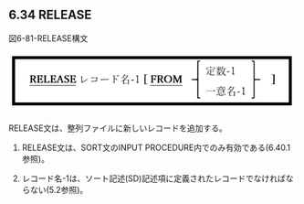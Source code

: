 ## 6.34 RELEASE

図6-81-RELEASE構文

![alt text](Image/6-81-Release.png)

RELEASE文は、整列ファイルに新しいレコードを追加する。

1. RELEASE文は、SORT文のINPUT PROCEDURE内でのみ有効である(6.40.1参照)。

2. レコード名-1は、ソート記述(SD)記述項に定義されたレコードでなければならない(5.2参照)。
